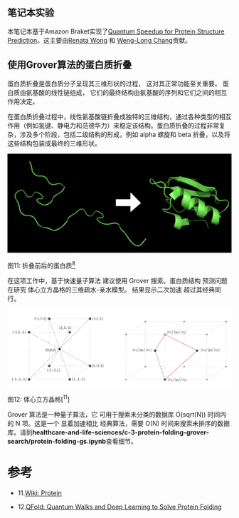 ## 笔记本实验

本笔记本基于Amazon Braket实现了[Quantum Speedup for Protein Structure Prediction](https://ieeexplore.ieee.org/document/9374469)。这主要由[Renata Wong](https://scholar.google.com/citations?user=XVFoBw4AAAAJ&hl=en) 和 [Weng-Long Chang](https://ieeexplore.ieee.org/author/37273919400)贡献。

## 使用Grover算法的蛋白质折叠

蛋白质折叠是蛋白质分子呈现其三维形状的过程，
这对其正常功能至关重要。
蛋白质由氨基酸的线性链组成，
它们的最终结构由氨基酸的序列和它们之间的相互作用决定。

在蛋白质折叠过程中，线性氨基酸链折叠成独特的三维结构，通过各种类型的相互作用（例如氢键、静电力和范德华力）来稳定该结构。蛋白质折叠的过程非常复杂，涉及多个阶段，包括二级结构的形成，例如 alpha 螺旋和 beta 折叠，以及将这些结构包装成最终的三维形状。

![Protein](../../images/protein-folding.png)

图11: 折叠前后的蛋白质[<sup>8</sup>](#wiki-protein)

在这项工作中，基于快速量子算法
建议使用 Grover 搜索。蛋白质结构
预测问题在研究
体心立方晶格的三维疏水-亲水模型。
结果显示二次加速
超过其经典同行。

![bcc](../../images/bcc.png)

图12: 体心立方晶格[<sup>11</sup>]

Grover 算法是一种量子算法，它
可用于搜索未分类的数据库
O(sqrt(N)) 时间内的 N 项。这是一个
显着加速相比
经典算法，需要 O(N) 时间来搜索未排序的数据库。请到**healthcare-and-life-sciences/c-3-protein-folding-grover-search/protein-folding-gs.ipynb**查看细节。

# 参考
<div id='wiki-protein'></div>

- 11.[Wiki: Protein](https://en.wikipedia.org/wiki/Protein_folding)

- 12.[QFold: Quantum Walks and Deep Learning to Solve Protein Folding](https://iopscience.iop.org/article/10.1088/2058-9565/ac4f2f)